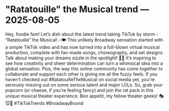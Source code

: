 # "Ratatouille" the Musical trend — 2025-08-05

Hey, foodie fam! Let’s dish about the latest trend taking TikTok by storm - “Ratatouille” the Musical! 🎶🍽️ This unlikely Broadway sensation started with a simple TikTok video and has now turned into a full-blown virtual musical production, complete with fan-made songs, choreography, and set designs. Talk about making your dreams sizzle in the spotlight! 💫✨ It’s inspiring to see how creativity and sheer determination can turn a whimsical idea into a global sensation. Plus, the way this online community has come together to collaborate and support each other is giving me all the fuzzy feels. If you haven’t checked out #RatatouilleTheMusical on social media yet, you're seriously missing out on some serious talent and major LOLs. So, grab your popcorn (or cheese, if you’re feeling fancy) and join the rat pack in this unique musical theater experience. Bon appétit, my fellow theater geeks! 🎭🐭🎵 #TikTokTrends #BroadwayBound